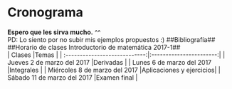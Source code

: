# Cronograma

**Espero que les sirva mucho.** ^^<br />
PD: Lo siento por no subir mis ejemplos propuestos :)
##Bibliografía##<br />
##Horario de clases Introductorio de matemática 2017-1##<br />
| Clases                        |Temas                    |
| :----------------------------:|:-----------------------:|
| Jueves 2 de marzo del 2017    |Derivadas                | 
| Lunes 6 de marzo del 2017     |Integrales               | 
| Miércoles 8 de marzo del 2017 |Aplicaciones y ejercicios|
| Sábado 11 de marzo del 2017   |Examen final             |
